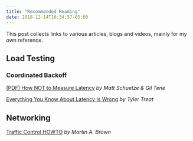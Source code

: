 ```yaml
---
title: "Recommended Reading"
date: 2018-12-14T16:34:57-05:00
---
```


This post collects links to various articles, blogs and videos, mainly for my
own reference.

## Load Testing

### Coordinated Backoff

[(PDF) How NOT to Measure Latency](https://www.azul.com/files/HowNotToMeasureLatency_LLSummit_NYC_12Nov2013.pdf)
_by Matt Schuetze & Gil Tene_

[Everything You Know About Latency Is Wrong](https://bravenewgeek.com/everything-you-know-about-latency-is-wrong/)
_by Tyler Treat_

## Networking

[Traffic Control HOWTO](http://linux-ip.net/articles/Traffic-Control-HOWTO/)
_by Martin A. Brown_
